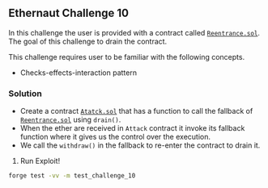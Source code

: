 ## Ethernaut Challenge 10

In this challenge the user is provided with a contract called [`Reentrance.sol`](./Reentrance.sol). The goal of this challenge to drain the contract.

This challenge requires user to be familiar with the following concepts.
- Checks-effects-interaction pattern

### Solution
- Create a contract [`Atatck.sol`](./Atatck.sol) that has a function to call the fallback of [`Reentrance.sol`](./Reentrance.sol) using `drain()`.
- When the ether are received in `Attack` contract it invoke its fallback function where it gives us the control over the execution.
- We call the `withdraw()` in the fallback to re-enter the contract to drain it.

1. Run Exploit!

```sh
forge test -vv -m test_challenge_10
```

